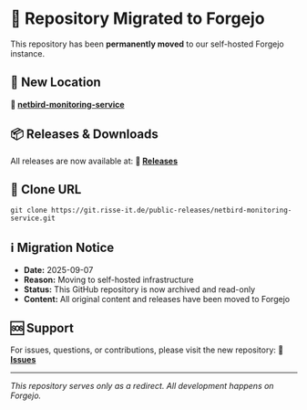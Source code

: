 # 🚀 Repository Migrated to Forgejo

This repository has been **permanently moved** to our self-hosted Forgejo instance.

## 📍 New Location

**🔗 [netbird-monitoring-service](https://git.risse-it.de/public-releases/netbird-monitoring-service)**

## 📦 Releases & Downloads

All releases are now available at:
**🔗 [Releases](https://git.risse-it.de/public-releases/netbird-monitoring-service/releases)**

## 🔧 Clone URL

    git clone https://git.risse-it.de/public-releases/netbird-monitoring-service.git

## ℹ️ Migration Notice

- **Date:** 2025-09-07
- **Reason:** Moving to self-hosted infrastructure
- **Status:** This GitHub repository is now archived and read-only
- **Content:** All original content and releases have been moved to Forgejo

## 🆘 Support

For issues, questions, or contributions, please visit the new repository:
**🔗 [Issues](https://git.risse-it.de/public-releases/netbird-monitoring-service/issues)**

---

*This repository serves only as a redirect. All development happens on Forgejo.*

